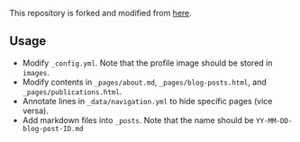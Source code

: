 This repository is forked and modified from [here](https://github.com/academicpages/academicpages.github.io).

## Usage
- Modify `_config.yml`. Note that the profile image should be stored in `images`.
- Modify contents in `_pages/about.md`, `_pages/blog-posts.html`, and `_pages/publications.html`.
- Annotate lines in `_data/navigation.yml` to hide specific pages (vice versa).
- Add markdown files into `_posts`. Note that the name should be `YY-MM-DD-blog-post-ID.md`
